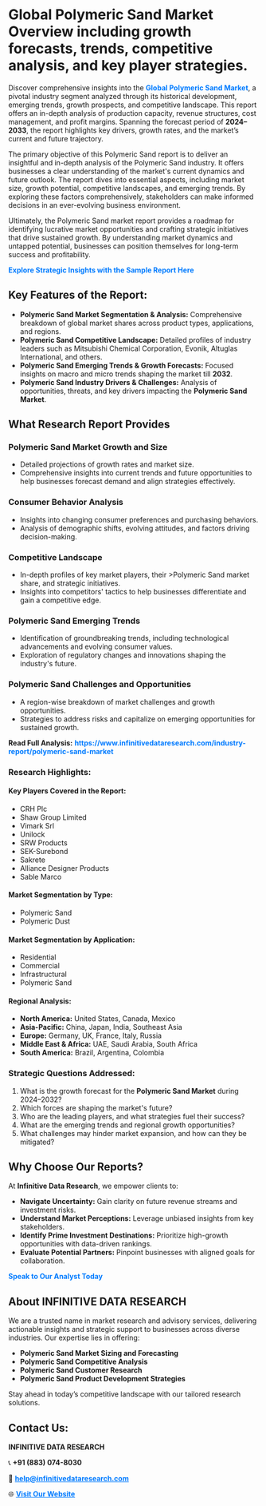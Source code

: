 <h1>Global Polymeric Sand Market Overview including growth forecasts, trends, competitive analysis, and key player strategies.</h1>
<p>
Discover comprehensive insights into the 
<a href="https://www.infinitivedataresearch.com/industry-report/polymeric-sand-market" rel="dofollow" style="color: #007BFF; text-decoration: none;"><strong>Global Polymeric Sand Market</strong></a>, a pivotal industry segment analyzed through its historical development, emerging trends, growth prospects, and competitive landscape. This report offers an in-depth analysis of production capacity, revenue structures, cost management, and profit margins. Spanning the forecast period of <strong>2024–2033</strong>, the report highlights key drivers, growth rates, and the market’s current and future trajectory.
</p>
<p>
The primary objective of this Polymeric Sand report is to deliver an insightful and in-depth analysis of the Polymeric Sand industry. It offers businesses a clear understanding of the market's current dynamics and future outlook. The report dives into essential aspects, including market size, growth potential, competitive landscapes, and emerging trends. By exploring these factors comprehensively, stakeholders can make informed decisions in an ever-evolving business environment.
</p>
<p>
Ultimately, the Polymeric Sand market report provides a roadmap for identifying lucrative market opportunities and crafting strategic initiatives that drive sustained growth. By understanding market dynamics and untapped potential, businesses can position themselves for long-term success and profitability.
</p>
<p>
<a href="https://www.infinitivedataresearch.com/request-sample/reportId=110276" style="color: #007BFF; text-decoration: none;"><strong>Explore Strategic Insights with the Sample Report Here</strong></a>
</p>

<h2>Key Features of the Report:</h2>
<ul>
<li><strong>Polymeric Sand Market Segmentation & Analysis:</strong> Comprehensive breakdown of global market shares across product types, applications, and regions.</li>
<li><strong>Polymeric Sand Competitive Landscape:</strong> Detailed profiles of industry leaders such as Mitsubishi Chemical Corporation, Evonik, Altuglas International, and others.</li>
<li><strong>Polymeric Sand Emerging Trends & Growth Forecasts:</strong> Focused insights on macro and micro trends shaping the market till <strong>2032</strong>.</li>
<li><strong>Polymeric Sand Industry Drivers & Challenges:</strong> Analysis of opportunities, threats, and key drivers impacting the <strong>Polymeric Sand Market</strong>.</li>
</ul>

<h2>What Research Report Provides</h2>
<h3>Polymeric Sand Market Growth and Size</h3>
<ul>
<li>Detailed projections of growth rates and market size.</li>
<li>Comprehensive insights into current trends and future opportunities to help businesses forecast demand and align strategies effectively.</li>
</ul>

<h3>Consumer Behavior Analysis</h3>
<ul>
<li>Insights into changing consumer preferences and purchasing behaviors.</li>
<li>Analysis of demographic shifts, evolving attitudes, and factors driving decision-making.</li>
</ul>

<h3>Competitive Landscape</h3>
<ul>
<li>In-depth profiles of key market players, their >Polymeric Sand market share, and strategic initiatives.</li>
<li>Insights into competitors' tactics to help businesses differentiate and gain a competitive edge.</li>
</ul>

<h3>Polymeric Sand Emerging Trends</h3>
<ul>
<li>Identification of groundbreaking trends, including technological advancements and evolving consumer values.</li>
<li>Exploration of regulatory changes and innovations shaping the industry's future.</li>
</ul>

<h3>Polymeric Sand Challenges and Opportunities</h3>
<ul>
<li>A region-wise breakdown of market challenges and growth opportunities.</li>
<li>Strategies to address risks and capitalize on emerging opportunities for sustained growth.</li>
</ul>
<p><strong>Read Full Analysis:</strong> <a href="https://www.infinitivedataresearch.com/industry-report/polymeric-sand-market" rel="dofollow" style="color: #007BFF; text-decoration: none;"><strong>https://www.infinitivedataresearch.com/industry-report/polymeric-sand-market</strong></a></p>
<h3>Research Highlights:</h3>
<h4>Key Players Covered in the Report:</h4>
<ul><li>CRH Plc</li><li>Shaw Group Limited</li><li>Vimark Srl</li><li>Unilock</li><li>SRW Products</li><li>SEK-Surebond</li><li>Sakrete</li><li>Alliance Designer Products</li><li>Sable Marco</li></ul>
<h4>Market Segmentation by Type:</h4>
<ul><li>Polymeric Sand</li><li>Polymeric Dust</li></ul>
<h4>Market Segmentation by Application:</h4>
<ul><li>Residential</li><li>Commercial</li><li>Infrastructural</li><li>Polymeric Sand</li></ul>

<h4>Regional Analysis:</h4>
<ul>
<li><strong>North America:</strong> United States, Canada, Mexico</li>
<li><strong>Asia-Pacific:</strong> China, Japan, India, Southeast Asia</li>
<li><strong>Europe:</strong> Germany, UK, France, Italy, Russia</li>
<li><strong>Middle East & Africa:</strong> UAE, Saudi Arabia, South Africa</li>
<li><strong>South America:</strong> Brazil, Argentina, Colombia</li>
</ul>

<h3>Strategic Questions Addressed:</h3>
<ol>
<li>What is the growth forecast for the <strong>Polymeric Sand Market</strong> during 2024–2032?</li>
<li>Which forces are shaping the market's future?</li>
<li>Who are the leading players, and what strategies fuel their success?</li>
<li>What are the emerging trends and regional growth opportunities?</li>
<li>What challenges may hinder market expansion, and how can they be mitigated?</li>
</ol>

<h2>Why Choose Our Reports?</h2>
<p>At <strong>Infinitive Data Research</strong>, we empower clients to:</p>
<ul>
<li><strong>Navigate Uncertainty:</strong> Gain clarity on future revenue streams and investment risks.</li>
<li><strong>Understand Market Perceptions:</strong> Leverage unbiased insights from key stakeholders.</li>
<li><strong>Identify Prime Investment Destinations:</strong> Prioritize high-growth opportunities with data-driven rankings.</li>
<li><strong>Evaluate Potential Partners:</strong> Pinpoint businesses with aligned goals for collaboration.</li>
</ul>
<p><a href="https://www.infinitivedataresearch.com/industry-report/polymeric-sand-market" rel="dofollow" style="color: #007BFF; text-decoration: none;"><strong>Speak to Our Analyst Today</strong></a></p>

<h2>About INFINITIVE DATA RESEARCH</h2>
<p>We are a trusted name in market research and advisory services, delivering actionable insights and strategic support to businesses across diverse industries. Our expertise lies in offering:</p>
<ul>
<li><strong>Polymeric Sand Market Sizing and Forecasting</strong></li>
<li><strong>Polymeric Sand Competitive Analysis</strong></li>
<li><strong>Polymeric Sand Customer Research</strong></li>
<li><strong>Polymeric Sand Product Development Strategies</strong></li>
</ul>
<p>Stay ahead in today’s competitive landscape with our tailored research solutions.</p>

<h2>Contact Us:</h2>
<p><strong>INFINITIVE DATA RESEARCH</strong></p>
<p>📞 <strong>+91 (883) 074-8030</strong></p>
<p>📧 <strong><a href="mailto:help@infinitivedataresearch.com" style="color: #007BFF;">help@infinitivedataresearch.com</a></strong></p>
<p>🌐 <strong><a href="https://www.infinitivedataresearch.com" rel="dofollow" style="color: #007BFF;">Visit Our Website</a></strong></p>